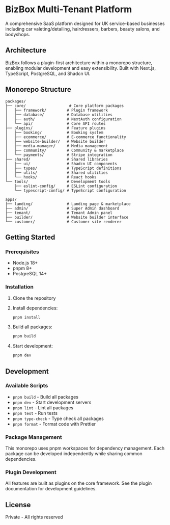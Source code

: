 # BizBox Multi-Tenant Platform

A comprehensive SaaS platform designed for UK service-based businesses including car valeting/detailing, hairdressers, barbers, beauty salons, and bodyshops.

## Architecture

BizBox follows a plugin-first architecture within a monorepo structure, enabling modular development and easy extensibility. Built with Next.js, TypeScript, PostgreSQL, and Shadcn UI.

## Monorepo Structure

```
packages/
├── core/                   # Core platform packages
│   ├── framework/         # Plugin framework
│   ├── database/          # Database utilities
│   ├── auth/              # NextAuth configuration
│   └── api/               # Core API routes
├── plugins/               # Feature plugins
│   ├── booking/           # Booking system
│   ├── ecommerce/         # E-commerce functionality
│   ├── website-builder/   # Website builder
│   ├── media-manager/     # Media management
│   ├── community/         # Community & marketplace
│   └── payments/          # Stripe integration
├── shared/                # Shared libraries
│   ├── ui/                # Shadcn UI components
│   ├── types/             # TypeScript definitions
│   ├── utils/             # Shared utilities
│   └── hooks/             # React hooks
└── tools/                 # Development tools
    ├── eslint-config/     # ESLint configuration
    └── typescript-config/ # TypeScript configuration

apps/
├── landing/               # Landing page & marketplace
├── admin/                 # Super Admin dashboard
├── tenant/                # Tenant Admin panel
├── builder/               # Website builder interface
└── customer/              # Customer site renderer
```

## Getting Started

### Prerequisites

- Node.js 18+ 
- pnpm 8+
- PostgreSQL 14+

### Installation

1. Clone the repository
2. Install dependencies:
   ```bash
   pnpm install
   ```

3. Build all packages:
   ```bash
   pnpm build
   ```

4. Start development:
   ```bash
   pnpm dev
   ```

## Development

### Available Scripts

- `pnpm build` - Build all packages
- `pnpm dev` - Start development servers
- `pnpm lint` - Lint all packages
- `pnpm test` - Run tests
- `pnpm type-check` - Type check all packages
- `pnpm format` - Format code with Prettier

### Package Management

This monorepo uses pnpm workspaces for dependency management. Each package can be developed independently while sharing common dependencies.

### Plugin Development

All features are built as plugins on the core framework. See the plugin documentation for development guidelines.

## License

Private - All rights reserved